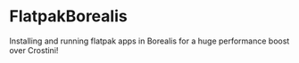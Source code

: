 # FlatpakBorealis
Installing and running flatpak apps in Borealis for a huge performance boost over Crostini!
